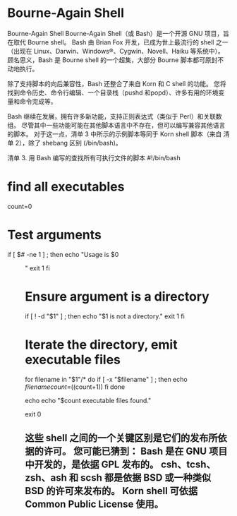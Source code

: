 # Bourne-Again Shell

Bourne-Again Shell
Bourne-Again Shell（或 Bash）是一个开源 GNU 项目，旨在取代 Bourne shell。
Bash 由 Brian Fox 开发，已成为世上最流行的 shell 之一（出现在 Linux、Darwin、Windows®、Cygwin、Novell、Haiku 等系统中）。
顾名思义，Bash 是 Bourne shell 的一个超集，大部分 Bourne 脚本都可原封不动地执行。

除了支持脚本的向后兼容性，Bash 还整合了来自 Korn 和 C shell 的功能。
您将找到命令历史、命令行编辑、一个目录栈（pushd 和popd）、许多有用的环境变量和命令完成等。

Bash 继续在发展，拥有许多新功能，支持正则表达式（类似于 Perl）和关联数组。
尽管其中一些功能可能在其他脚本语言中不存在，但可以编写兼容其他语言的脚本。
对于这一点，清单 3 中所示的示例脚本等同于 Korn shell 脚本（来自 清单 2），除了 shebang 区别 (/bin/bash)。

清单 3. 用 Bash 编写的查找所有可执行文件的脚本
#!/bin/bash
# find all executables

count=0

# Test arguments
if [ $# -ne 1 ] ; then
  echo "Usage is $0 <dir>"
  exit 1
fi

# Ensure argument is a directory
if [ ! -d  "$1" ] ; then
  echo "$1 is not a directory."
  exit 1
fi

# Iterate the directory, emit executable files
for filename in "$1"/*
do
  if [ -x "$filename" ] ; then
    echo $filename
    count=$((count+1))
  fi
done

echo
echo "$count executable files found."

exit 0

这些 shell 之间的一个关键区别是它们的发布所依据的许可。
您可能已猜到：
Bash 是在 GNU 项目中开发的，是依据 GPL 发布的。
csh、tcsh、zsh、ash 和 scsh 都是依据 BSD 或一种类似 BSD 的许可来发布的。
Korn shell 可依据 Common Public License 使用。
----------------------------------------------------------------------------------------------------------------------------------------------
